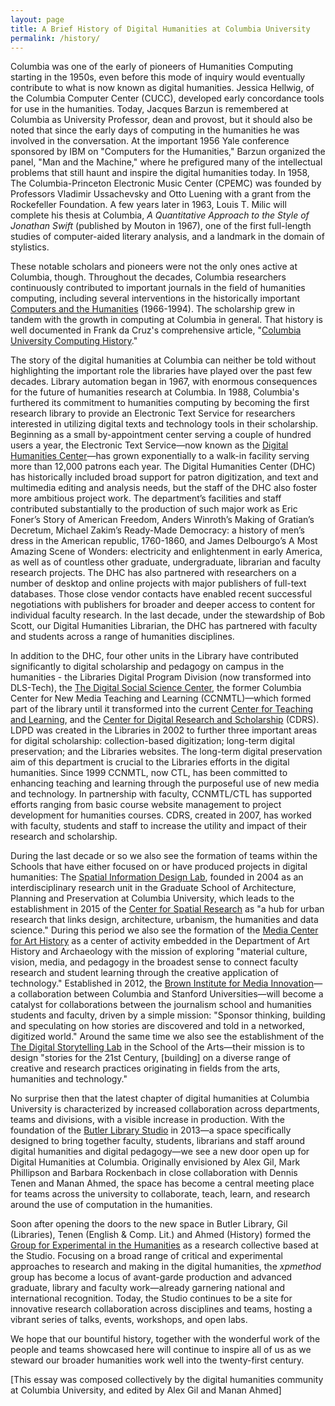 ```yaml
---
layout: page
title: A Brief History of Digital Humanities at Columbia University
permalink: /history/
---
```


Columbia was one of the early of pioneers of Humanities Computing starting in the 1950s, even before this mode of inquiry would eventually contribute to what is now known as digital humanities. Jessica Hellwig, of the Columbia Computer Center (CUCC), developed early concordance tools for use in the humanities. Today, Jacques Barzun is remembered at Columbia as University Professor, dean and provost, but it should also be noted that since the early days of computing in the humanities he was involved in the conversation. At the important 1956 Yale conference sponsored by IBM on "Computers for the Humanities," Barzun organized the panel, "Man and the Machine," where he prefigured many of the intellectual problems that still haunt and inspire the digital humanities today. In 1958, The Columbia-Princeton Electronic Music Center (CPEMC) was founded by Professors Vladimir Ussachevsky and Otto Luening with a grant from the Rockefeller Foundation. A few years later in 1963, Louis T. Milic will complete his thesis at Columbia, *A Quantitative Approach to the Style of Jonathan Swift* (published by Mouton in 1967), one of the first full-length studies of computer-aided literary analysis, and a landmark in  the domain of stylistics.

These notable scholars and pioneers were not the only ones active at Columbia, though. Throughout the decades, Columbia researchers continuously contributed to important journals in the field of humanities computing, including several interventions in the historically important [Computers and the Humanities](http://www.jstor.org/journal/comphuma) (1966-1994). The scholarship grew in tandem with the growth in computing at Columbia in general. That history is well documented in Frank da Cruz's comprehensive  article, "[Columbia University Computing History](http://www.columbia.edu/cu/computinghistory/)."


The story of the digital humanities at Columbia can neither be told without highlighting the important role the libraries have played over the past few decades. Library automation began in 1967, with enormous consequences for the future of humanities research at Columbia. In 1988, Columbia's furthered its commitment to humanities computing by becoming the first research library to provide an Electronic Text Service for researchers interested in utilizing digital texts and technology tools in their scholarship. Beginning as a small by-appointment center serving a couple of hundred users a year, the Electronic Text Service—now known as the [Digital Humanities Center](http://library.columbia.edu/locations/dhc.html)—has grown exponentially to a walk-in facility serving more than 12,000 patrons each year. The Digital Humanities Center (DHC) has historically included broad support for patron digitization, and text and multimedia editing and analysis needs, but the staff of the DHC also foster more ambitious project work. The department’s facilities and staff contributed substantially to the production of such major work as Eric Foner’s Story of American Freedom, Anders Winroth’s Making of Gratian’s Decretum, Michael Zakim’s Ready-Made Democracy: a history of men’s dress in the American republic, 1760-1860, and James Delbourgo’s A Most Amazing Scene of Wonders: electricity and enlightenment in early America, as well as of countless other graduate, undergraduate, librarian and faculty research projects. The DHC has also partnered with researchers on a number of desktop and online projects with major publishers of full-text databases. Those close vendor contacts have enabled recent  successful negotiations with publishers for broader and deeper access to content for individual faculty research. In the last decade, under the stewardship of Bob Scott, our Digital Humanities Librarian, the DHC has partnered with faculty and students across a range of humanities disciplines.

In addition to the DHC, four other units in the Library have contributed significantly to digital scholarship and pedagogy on campus in the humanities - the Libraries Digital Program Division (now transformed into DLS-Tech), the [The Digital Social Science Center](http://library.columbia.edu/locations/dssc.html), the former Columbia Center for New Media Teaching and Learning (CCNMTL)—which formed part of the library until it transformed into the current [Center for Teaching and Learning](http://ctl.columbia.edu/), and the [Center for Digital Research and Scholarship](http://cdrs.columbia.edu/cdrsmain/?q=index.php) (CDRS). LDPD was created in the Libraries in 2002 to further three important areas for digital scholarship: collection-based digitization; long-term digital preservation; and the Libraries websites. The long-term digital preservation aim of this department is crucial to the Libraries efforts in the digital humanities. Since 1999 CCNMTL, now CTL, has been committed to enhancing teaching and learning through the purposeful use of new media and technology. In partnership with faculty, CCNMTL/CTL has supported efforts ranging from basic course website management to project development for humanities courses. CDRS, created in 2007, has worked with faculty, students and staff to increase the utility and impact of their research and scholarship. 

During the last decade or so we also see the formation of teams within the Schools that have either focused on or have produced projects in digital humanities: The [Spatial Information Design Lab](http://www.spatialinformationdesignlab.org/about), founded in 2004 as an interdisciplinary research unit in the Graduate School of Architecture, Planning and Preservation at Columbia University, which leads to the establishment in 2015 of the [Center for Spatial Research](http://c4sr.columbia.edu/) as "a hub for urban research that links design, architecture, urbanism, the humanities and data science." During this period we also see the formation of the [Media Center for Art History](http://www.learn.columbia.edu/mc/about/) as a center of activity embedded in the Department of Art History and Archaeology with the mission of exploring "material culture, vision, media, and pedagogy in the broadest sense to connect faculty research and student learning through the creative application of technology." Established in 2012, the [Brown Institute for Media Innovation](http://brown.columbia.edu/)—a collaboration between Columbia and Stanford Universities—will become a catalyst for collaborations between the journalism school and humanities students and faculty, driven by a simple mission: "Sponsor thinking, building and speculating on how stories are discovered and told in a networked, digitized world." Around the same time we also see the establishment of the [The Digital Storytelling Lab](http://www.digitalstorytellinglab.com/) in the School of the Arts—their mission is to design "stories for the 21st Century, [building] on a diverse range of creative and research practices originating in fields from the arts, humanities and technology."

No surprise then that the latest chapter of digital humanities at Columbia University is characterized by increased collaboration across departments, teams and divisions, with a visible increase in production. With the foundation of the [Butler Library Studio](https://studio.cul.columbia.edu/) in 2013—a space specifically designed to bring together faculty, students, librarians and staff around digital humanities and digital pedagogy—we see a new door open up for Digital Humanities at Columbia. Originally envisioned by Alex Gil, Mark Phillipson and Barbara Rockenbach in close collaboration with Dennis Tenen and Manan Ahmed, the space has become a central meeting place for teams across the university to collaborate, teach, learn, and research around the use of computation in the humanities.  

Soon after opening the doors to the new space in Butler Library, Gil (Libraries), Tenen (English & Comp. Lit.) and Ahmed (History) formed the [Group for Experimental in the Humanities](http://xpmethod.plaintext.in/) as a research collective based at the Studio. Focusing on a broad range of critical and experimental approaches to research and making in the digital humanities, the *xpmethod* group has become a locus of avant-garde production and advanced graduate, library and faculty work—already garnering national and international recognition. Today, the Studio continues to be a site for innovative research collaboration across disciplines and teams, hosting a vibrant series of talks, events, workshops, and open labs.

We hope that our bountiful history, together with the wonderful work of the people and teams showcased here will continue to inspire all of us as we steward our broader humanities work well into the twenty-first century. 

[This essay was composed collectively by the digital humanities community at Columbia University, and edited by Alex Gil and Manan Ahmed]